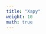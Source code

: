 ```yaml
---
title: "Xapy"
weight: 10
math: true
---
```


<!-- TODO describe the Xapy trait and why we prefer this over other trait combinations such as Add, Mul, etc. -->
